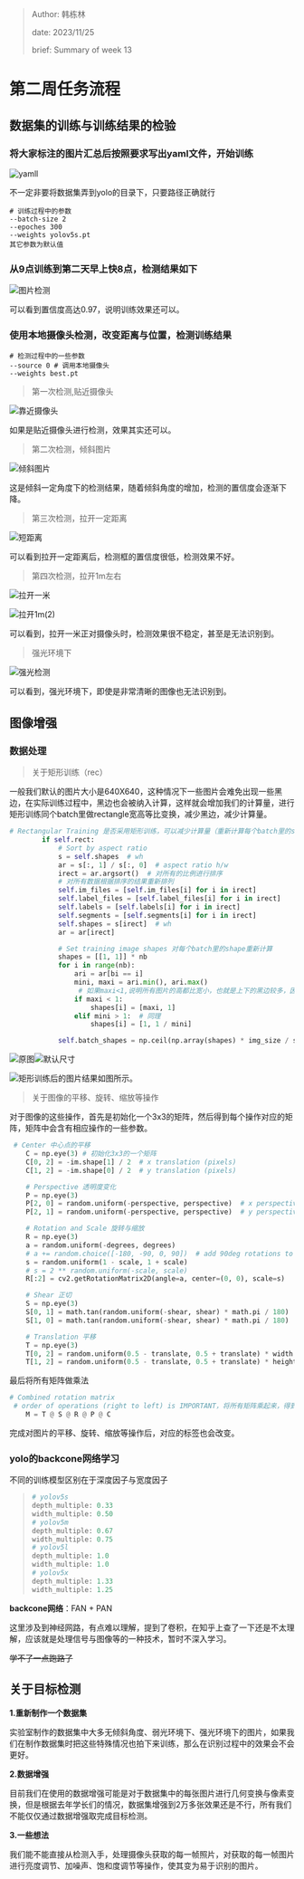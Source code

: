> Author: 韩栋林
>
> date: 2023/11/25
>
> brief:  Summary of week 13 

# 第二周任务流程

## 数据集的训练与训练结果的检验

### 将大家标注的图片汇总后按照要求写出yaml文件，开始训练

<img src="D:\git\img\yaml.png" alt="yaml" />l

不一定非要将数据集弄到yolo的目录下，只要路径正确就行

```shell
# 训练过程中的参数
--batch-size 2
--epoches 300
--weights yolov5s.pt
其它参数为默认值
```

### 从9点训练到第二天早上快8点，检测结果如下

![图片检测](D:\git\WeeklySummary\Week13\images\1..jpg)

可以看到置信度高达0.97，说明训练效果还可以。

### 使用本地摄像头检测，改变距离与位置，检测训练结果

```shell
# 检测过程中的一些参数
--source 0 # 调用本地摄像头
--weights best.pt

```



> 第一次检测,贴近摄像头

![靠近摄像头](D:\git\WeeklySummary\Week13\images\第一次测试.png)

如果是贴近摄像头进行检测，效果其实还可以。

> 第二次检测，倾斜图片

![倾斜图片](D:\git\WeeklySummary\Week13\images\第二次测试_倾斜.png)

这是倾斜一定角度下的检测结果，随着倾斜角度的增加，检测的置信度会逐渐下降。

> 第三次检测，拉开一定距离

![短距离](D:\git\WeeklySummary\Week13\images\第三次测试_拉开.png)

可以看到拉开一定距离后，检测框的置信度很低，检测效果不好。

> 第四次检测，拉开1m左右

![拉开一米](D:\git\WeeklySummary\Week13\images\拉开一米左右.png)

![拉开1m(2)](D:\git\WeeklySummary\Week13\images\拉开一米（2）.png)

可以看到，拉开一米正对摄像头时，检测效果很不稳定，甚至是无法识别到。

> 强光环境下

![强光检测](D:\git\WeeklySummary\Week13\images\2.png)

可以看到，强光环境下，即使是非常清晰的图像也无法识别到。

## 图像增强

### 数据处理

> 关于矩形训练（rec）

一般我们默认的图片大小是640X640，这种情况下一些图片会难免出现一些黑边，在实际训练过程中，黑边也会被纳入计算，这样就会增加我们的计算量，进行矩形训练同个batch里做rectangle宽高等比变换，减少黑边，减少计算量。

```python
# Rectangular Training 是否采用矩形训练，可以减少计算量（重新计算每个batch里的shape，减少黑边）
        if self.rect:
            # Sort by aspect ratio
            s = self.shapes  # wh
            ar = s[:, 1] / s[:, 0]  # aspect ratio h/w
            irect = ar.argsort()  # 对所有的比例进行排序
            # 对所有数据根据排序的结果重新排列
            self.im_files = [self.im_files[i] for i in irect]
            self.label_files = [self.label_files[i] for i in irect]
            self.labels = [self.labels[i] for i in irect]
            self.segments = [self.segments[i] for i in irect]
            self.shapes = s[irect]  # wh
            ar = ar[irect]

            # Set training image shapes 对每个batch里的shape重新计算
            shapes = [[1, 1]] * nb
            for i in range(nb):
                ari = ar[bi == i]
                mini, maxi = ari.min(), ari.max()
                 # 如果maxi<1,说明所有图片的高都比宽小，也就是上下的黑边较多，因此我们取maxi，这样可以最大程度的减少黑边
                if maxi < 1: 
                    shapes[i] = [maxi, 1]
                elif mini > 1:  # 同理
                    shapes[i] = [1, 1 / mini]

            self.batch_shapes = np.ceil(np.array(shapes) * img_size / stride + pad).astype(int) * stride

```

![原图](D:\git\WeeklySummary\Week13\images\dog1.png)![默认尺寸](D:\git\WeeklySummary\Week13\images\dog2.png)

![矩形训练后的图片](D:\git\WeeklySummary\Week13\images\dog3.png)结果如图所示。



> 关于图像的平移、旋转、缩放等操作

对于图像的这些操作，首先是初始化一个3x3的矩阵，然后得到每个操作对应的矩阵，矩阵中会含有相应操作的一些参数。

```py
 # Center 中心点的平移
    C = np.eye(3) # 初始化3x3的一个矩阵
    C[0, 2] = -im.shape[1] / 2  # x translation (pixels)
    C[1, 2] = -im.shape[0] / 2  # y translation (pixels)

    # Perspective 透明度变化
    P = np.eye(3)
    P[2, 0] = random.uniform(-perspective, perspective)  # x perspective (about y)
    P[2, 1] = random.uniform(-perspective, perspective)  # y perspective (about x)

    # Rotation and Scale 旋转与缩放
    R = np.eye(3)
    a = random.uniform(-degrees, degrees)
    # a += random.choice([-180, -90, 0, 90])  # add 90deg rotations to small rotations
    s = random.uniform(1 - scale, 1 + scale)
    # s = 2 ** random.uniform(-scale, scale)
    R[:2] = cv2.getRotationMatrix2D(angle=a, center=(0, 0), scale=s)

    # Shear 正切
    S = np.eye(3)
    S[0, 1] = math.tan(random.uniform(-shear, shear) * math.pi / 180)  # x shear (deg)
    S[1, 0] = math.tan(random.uniform(-shear, shear) * math.pi / 180)  # y shear (deg)

    # Translation 平移
    T = np.eye(3)
    T[0, 2] = random.uniform(0.5 - translate, 0.5 + translate) * width  # x translation (pixels)
    T[1, 2] = random.uniform(0.5 - translate, 0.5 + translate) * height  # y translation (pixels)

```

最后将所有矩阵做乘法

```py
# Combined rotation matrix
 # order of operations (right to left) is IMPORTANT，将所有矩阵乘起来，得到最终变换的矩阵
    M = T @ S @ R @ P @ C 
```

完成对图片的平移、旋转、缩放等操作后，对应的标签也会改变。

### yolo的backcone网络学习

不同的训练模型区别在于深度因子与宽度因子

> ```py
># yolov5s
> depth_multiple: 0.33 
> width_multiple: 0.50 
> # yolov5m
> depth_multiple: 0.67
> width_multiple: 0.75
> # yolov5l
> depth_multiple: 1.0  
> width_multiple: 1.0
> # yolov5x
> depth_multiple: 1.33
> width_multiple: 1.25
> ```

**backcone网络**：FAN + PAN

这里涉及到神经网路，有点难以理解，提到了卷积，在知乎上查了一下还是不太理解，应该就是处理信号与图像等的一种技术，暂时不深入学习。

~~学不了一点跑路了~~

## 关于目标检测

**1.重新制作一个数据集**

实验室制作的数据集中大多无倾斜角度、弱光环境下、强光环境下的图片，如果我们在制作数据集时把这些特殊情况也拍下来训练，那么在识别过程中的效果会不会更好。

**2.数据增强**

目前我们在使用的数据增强可能是对于数据集中的每张图片进行几何变换与像素变换，但是根据去年学长们的情况，数据集增强到2万多张效果还是不行，所有我们不能仅仅通过数据增强取完成目标检测。

**3.一些想法**

我们能不能直接从检测入手，处理摄像头获取的每一帧照片，对获取的每一帧图片进行亮度调节、加噪声、饱和度调节等操作，使其变为易于识别的图片。
